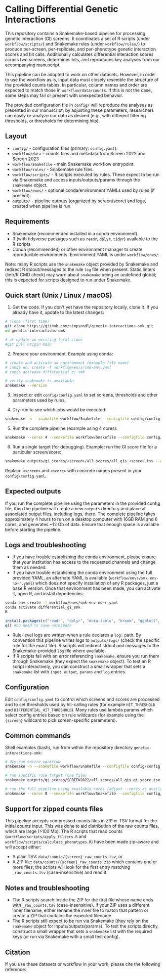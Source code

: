 # Calling Differential Genetic Interactions

This repository contains a Snakemake-based pipeline for processing genetic interaction (GI) screens. It coordinates a set of R scripts (under `workflow/scripts/`) and Snakemake rules (under `workflow/rules/`) to produce per-screen, per-replicate, and per-phenotype genetic interaction scores and hit calls. Additionally calculates differential interaction scores across two screens, determines hits, and reproduces key analyses from our accompanying manuscript.

This pipeline can be adapted to work on other datasets. However, in order to use the workflow as is, input data must closely resemble the structure of the provided counts tables. In particular, column names and order are expected to match those in `workflow/data/counts`. If this is not the case, some steps may fail or present with unexpected behavior. 

The provided configuration file in `config/` will reproduce the analyses as presented in our manuscript; by adjusting these parameters, researchers can easily re-analyze our data as desired (e.g., with different filtering thresholds, or thresholds for determining hits).  

## Layout

- `config/` - configuration files (primary: `config.yaml`).
- `workflow/data` - counts files and metadata from Screen 2022 and Screen 2023
- `workflow/Snakefile` - main Snakemake workflow entrypoint.
- `workflow/rules/` - Snakemake rule files.
- `workflow/scripts/` - R scripts executed by rules. These expect to be run via Snakemake and access inputs/outputs/params through the `snakemake` object.
- `workflow/envs/` - optional conda/environment YAMLs used by rules (if present).
- `outputs/` - pipeline outputs (organized by screen/score) and logs, created when pipeline is run.

## Requirements

- Snakemake (recommended installed in a conda environment).
- R (with tidyverse packages such as `readr`, `dplyr`, `tidyr`) available to the R scripts.
- Conda (recommended) or other environment manager to create reproducible environments. Environment YAML is under `workflow/envs/`.

Note: many R scripts use the `snakemake` object provided by Snakemake and redirect R stdout/messages to the rule `log` file when present. Static linters (lintr/R CMD check) may warn about `snakemake` being an undefined global; this is expected for scripts designed to run under Snakemake.

## Quick start (Unix / Linux / macOS)

1. Get the code. If you don't yet have the repository locally, clone it. If you already have it, update to the latest changes:

```bash
# clone (first time)
git clone https://github.com/simpsondl/genetic-interactions-smk.git
cd genetic-interactions-smk

# or update an existing local clone
#git pull origin main
```

2. Prepare your environment. Example using conda:

```bash
# create and activate an environment (example file name)
# conda env create -f workflow/envs/smk-env.yaml
# conda activate differential_gi_smk

# verify snakemake is available
snakemake --version
```

3. Inspect or edit `config/config.yaml` to set screens, thresholds and other parameters used by rules.

4. Dry-run to see which jobs would be executed:

```bash
snakemake -n --snakefile workflow/Snakefile --configfile config/config.yaml
```

5. Run the complete pipeline (example using 4 cores):

```bash
snakemake --cores 4 --snakefile workflow/Snakefile --configfile config/config.yaml
```

6. Run a single target (for debugging). Example: run the GI score file for a particular screen/score:

```bash
snakemake outputs/gi_scores/<screen>/all_scores/all_gis_<score>.tsv --cores 1 --snakefile workflow/Snakefile --configfile config/config.yaml
```

Replace `<screen>` and `<score>` with concrete names present in your `config/config.yaml`.

## Expected outputs

If you run the complete pipeline using the parameters in the provided config file, then the pipeline will create a new `outputs` directory and place all associated output files, including logs, there. The complete pipeline takes approximately 4 hours to run on a desktop computer with 16GB RAM and 6 cores, and generates ~12 Gb of data. Ensure that enough space is available before starting the pipeline.

## Logs and troubleshooting

- If you have trouble establishing the conda environment, please ensure that your institution has access to the requested channels and change them as needed.
- If you have trouble establishing the conda environment using the full provided YAML, an alternate YAML is available (`workflow/envs/smk-env-no-r.yaml`) which does not specify installation of any R packages, just a base R version. Once that environment has been made, you can activate it, open R, and install depedencies:

```bash
conda env create -f workflow/envs/smk-env-no-r.yaml
conda activate differential_gi_smk
R
```

```R
install.packages(c("readr", "dplyr", "data.table", "broom", "ggplot2", "ggrepel"))
q() #no need to save workspace
```

- Rule-level logs are written when a rule declares a `log:` path. By convention this pipeline writes logs to `outputs/logs/` (check the specific rule for the exact file). R scripts will redirect stdout and messages to the Snakemake-provided `log` file where available.
- If R scripts fail with an error referencing `snakemake`, ensure you run them through Snakemake (they expect the `snakemake` object). To test an R script interactively, you can construct a small wrapper that sets a `snakemake` list with `input`, `output`, `params` and `log` entries.

## Configuration

Edit `config/config.yaml` to control which screens and scores are processed and to set thresholds used by hit-calling rules (for example `HIT_THRESHOLD` and `DIFFERENTIAL_HIT_THRESHOLD`). Many rules use lambda params which select config entries based on rule wildcards (for example using the `{screen}` wildcard to pick screen-specific parameters).

## Common commands

Shell examples (bash), run from within the repository directory `genetic-interactions-smk`:

```bash
# dry-run entire workflow
snakemake -n --snakefile workflow/Snakefile --configfile config/config.yaml

# run specific rule target (one file)
snakemake outputs/gi_scores/SCREEN2022/all_scores/all_gis_gi_score.tsv --cores 1 --snakefile workflow/Snakefile --configfile config/config.yaml

# run the full pipeline using available cores (adjust --cores as available)
snakemake --cores 8 --snakefile workflow/Snakefile --configfile config/config.yaml
```

## Support for zipped counts files

This pipeline accepts compressed counts files in ZIP or TSV format for the initial counts input. This was done to aid distribution of the raw counts files, which are large (>100 Mb). The R scripts that read counts (`workflow/scripts/apply_filters.R` and `workflow/scripts/calculate_phenotypes.R`) have been made zip-aware and will accept either:

- A plain TSV: `data/counts/{screen}_raw_counts.tsv`, or
- A ZIP file: `data/counts/{screen}_raw_counts.zip` which contains one or more files; the scripts will look for the first entry matching `_raw_counts.tsv` (case-insensitive) and read it.

## Notes and troubleshooting

- The R scripts search inside the ZIP for the first file whose name ends with `_raw_counts.tsv` (case-insensitive). If your ZIP uses a different inner filename, either rename the inner file to match that pattern or create a ZIP that contains the expected filename.
- The R scripts still expect to be run via Snakemake (they rely on the `snakemake` object for inputs/outputs/params). To test the scripts directly, construct a small wrapper that sets a `snakemake` list with the required keys (or run via Snakemake with a small test config).

## Citation

If you use these datasets or workflow in your work, please cite the following reference: